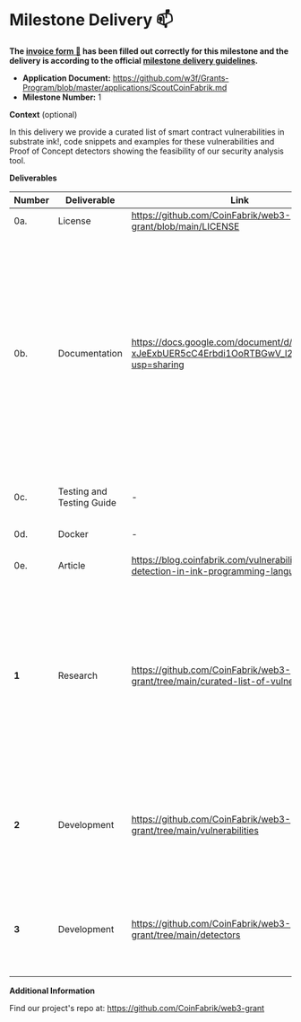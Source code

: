 # Milestone Delivery :mailbox:

**The [invoice form :pencil:](https://docs.google.com/forms/d/e/1FAIpQLSfmNYaoCgrxyhzgoKQ0ynQvnNRoTmgApz9NrMp-hd8mhIiO0A/viewform) has been filled out correctly for this milestone and the delivery is according to the official [milestone delivery guidelines](https://github.com/w3f/Grants-Program/blob/master/docs/Support%20Docs/milestone-deliverables-guidelines.md).**  

* **Application Document:** https://github.com/w3f/Grants-Program/blob/master/applications/ScoutCoinFabrik.md 
* **Milestone Number:** 1

**Context** (optional)

In this delivery we provide a curated list of smart contract vulnerabilities in substrate ink!, code snippets and examples for these vulnerabilities and Proof of Concept detectors showing the feasibility of our security analysis tool.

**Deliverables**

| Number | Deliverable | Link | Notes |
| ------------- | ------------- | ------------- |------------- |
| 0a. | License | https://github.com/CoinFabrik/web3-grant/blob/main/LICENSE | MIT | 
| 0b. | Documentation | https://docs.google.com/document/d/1AaieAwr_d-xJeExbUER5cC4Erbdi1OoRTBGwV_l21dY/edit?usp=sharing | We provide a report, listing relevant security issues introduced in smart contracts developed with ink!. This will include a summary of findings and how the results were procured, a detailed description of each vulnerability/best practice, and links to the code that exemplifies them. | 
| 0c. | Testing and Testing Guide | - |No tests for our PoC where produced at this stage. |
| 0d. | Docker | - | Does not apply at this stage. |
| 0e. | Article | https://blog.coinfabrik.com/vulnerability-detection-in-ink-programming-language | We uploaded to our blog a report summary.|
| **1** | Research | https://github.com/CoinFabrik/web3-grant/tree/main/curated-list-of-vulnerabilities | We produced a curated list of vulnerabilities, best practices, and enhancements related to smart contracts written in ink!, considering the list of [analysis categories](https://blog.coinfabrik.com/analysis-categories/) currently used for our manual smart contract audits. |
| **2** | Development | https://github.com/CoinFabrik/web3-grant/tree/main/vulnerabilities | We produced code examples and snippets of smart contracts written in ink! for each type of vulnerability from the list mentioned in 1. Research. |
| **3** | Development | https://github.com/CoinFabrik/web3-grant/tree/main/detectors| Proof of concept code detecting some (relevant) issues included in the list of vulnerabilities and best practices. |


**Additional Information**

Find our project's repo at:
https://github.com/CoinFabrik/web3-grant
